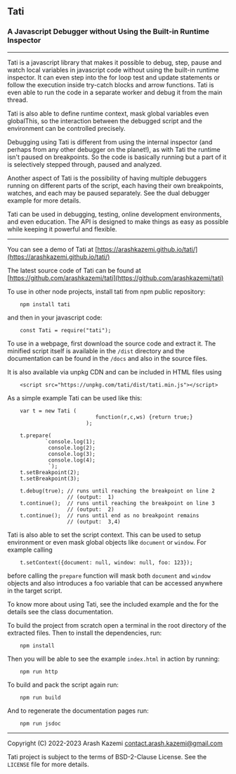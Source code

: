 
## Tati
### A Javascript Debugger without Using the Built-in Runtime Inspector

---

Tati is a javascript library that makes it possible to debug, step,
pause and watch local variables in javascript code without using the built-in
runtime inspector. It can even step into the for loop test and update statements 
or follow the execution inside try-catch blocks and arrow functions. Tati
is even able to run the code in a separate worker and debug it from the main
thread.

Tati is also able to define runtime context, mask global variables even
globalThis, so the interaction between the debugged script and the environment 
can be controlled precisely. 

Debugging using Tati is different from using the internal inspector (and 
perhaps from any other debugger on the planet!), as with Tati the runtime isn't 
paused on breakpoints. So the code is basically running but a part of it is 
selectively stepped through, paused and analyzed.

Another aspect of Tati is the possibility of having multiple debuggers
running on different parts of the script, each having their own breakpoints,
watches, and each may be paused separately. See the dual debugger example for
more details.

Tati can be used in debugging, testing, online development environments,
and even education. The API is designed to make things as easy as possible 
while keeping it powerful and flexible.

---

You can see a demo of Tati at
[https://arashkazemi.github.io/tati/](https://arashkazemi.github.io/tati/)

The latest source code of Tati can be found at
[https://github.com/arashkazemi/tati](https://github.com/arashkazemi/tati)

To use in other node projects, install tati from npm public repository:

        npm install tati  

and then in your javascript code:

        const Tati = require("tati");

To use in a webpage, first download the source code and extract it. The minified 
script itself is available in the `/dist` directory and the documentation 
can be found in the `/docs` and also in the source files. 

It is also available via unpkg CDN and can be included in HTML files using

        <script src="https://unpkg.com/tati/dist/tati.min.js"></script>
        
As a simple example Tati can be used like this:

        var t = new Tati (
                                function(r,c,ws) {return true;}
                             );

        t.prepare(
                `console.log(1);
                 console.log(2);
                 console.log(3);
                 console.log(4);
                 `);
        t.setBreakpoint(2);
        t.setBreakpoint(3);

        t.debug(true); // runs until reaching the breakpoint on line 2 
                       // (output:  1) 
        t.continue();  // runs until reaching the breakpoint on line 3 
                       // (output:  2) 
        t.continue();  // runs until end as no breakpoint remains
                       // (output:  3,4)

Tati is also able to set the script context. This can be used to setup
environment or even mask global objects like `document` or `window`. For example
calling

        t.setContext({document: null, window: null, foo: 123});

before calling the `prepare` function will mask both `document` and `window`
objects and also introduces a foo variable that can be accessed anywhere in
the target script.

To know more about using Tati, see the included example and the for the details
see the class documentation.

To build the project from scratch open a terminal in the root directory
of the extracted files. Then to install the dependencies, run:

        npm install

Then you will be able to see the example `index.html` in action by 
running:

        npm run http

To build and pack the script again run:

        npm run build

And to regenerate the documentation pages run:

        npm run jsdoc

---

Copyright (C) 2022-2023 Arash Kazemi <contact.arash.kazemi@gmail.com>

Tati project is subject to the terms of BSD-2-Clause License. See the `LICENSE` file for more details.

